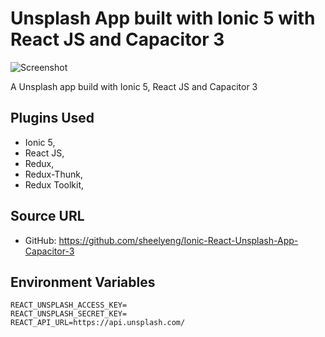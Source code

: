 # Unsplash App built with Ionic 5 with React JS and Capacitor 3

![Screenshot](./video.gif)

A Unsplash app build with Ionic 5, React JS and Capacitor 3

## Plugins Used

- Ionic 5,
- React JS,
- Redux,
- Redux-Thunk,
- Redux Toolkit,

## Source URL

- GitHub: https://github.com/sheelyeng/Ionic-React-Unsplash-App-Capacitor-3

## Environment Variables

```
REACT_UNSPLASH_ACCESS_KEY=
REACT_UNSPLASH_SECRET_KEY=
REACT_API_URL=https://api.unsplash.com/
```
